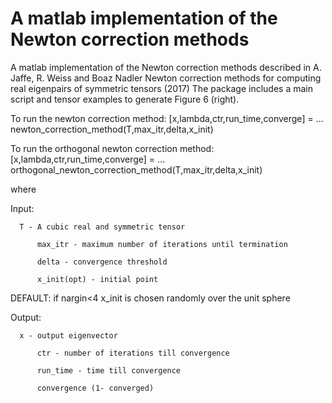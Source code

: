 # A matlab implementation of the Newton correction methods

A matlab implementation of the Newton correction methods described in
A. Jaffe, R. Weiss and Boaz Nadler
Newton correction methods for computing real eigenpairs of symmetric tensors (2017)
The package includes a main script and tensor examples to generate Figure 6 (right).

To run the newton correction method:
[x,lambda,ctr,run_time,converge] = ...
    newton_correction_method(T,max_itr,delta,x_init)

To run the orthogonal newton correction method:
[x,lambda,ctr,run_time,converge] = ...
    orthogonal_newton_correction_method(T,max_itr,delta,x_init)

where 

Input:   

	  T - A cubic real and symmetric tensor

          max_itr - maximum number of iterations until termination
	  
          delta - convergence threshold
	  
          x_init(opt) - initial point

DEFAULT:
	   if nargin<4 x_init is chosen randomly over the unit sphere

Output:   

  	  x - output eigenvector

          ctr - number of iterations till convergence
	  
          run_time - time till convergence
	  
          convergence (1- converged)
